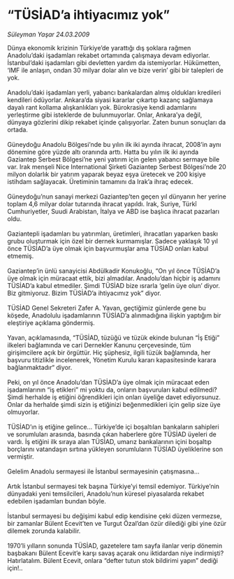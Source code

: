 # “TÜSİAD’a ihtiyacımız yok”

*Süleyman Yaşar 24.03.2009*

<div class="taraf_structure_2col_1zq">
<div class="margen_n">



 <p>Dünya ekonomik krizinin Türkiye’de yarattığı dış şoklara rağmen Anadolu’daki işadamları rekabet ortamında çalışmaya devam ediyorlar. İstanbul’daki işadamları gibi devletten yardım da istemiyorlar. Hükümetten, ‘IMF ile anlaşın, ondan 30 milyar dolar alın ve bize verin’ gibi bir talepleri de yok. <br/><br/>Anadolu’daki işadamları yerli, yabancı bankalardan almış oldukları kredileri kendileri ödüyorlar. Ankara’da siyasi kararlar çıkartıp kazanç sağlamaya dayalı rant kollama alışkanlıkları yok. Bürokrasiye kendi adamlarını yerleştirme gibi isteklerde de bulunmuyorlar. Onlar, Ankara’ya değil, dünyaya gözlerini dikip rekabet içinde çalışıyorlar. Zaten bunun sonuçları da ortada. <br/><br/>Güneydoğu Anadolu Bölgesi’nde bu yılın ilk iki ayında ihracat, 2008’in aynı dönemine göre yüzde altı oranında arttı. Hatta bu yılın ilk iki ayında Gaziantep Serbest Bölgesi’ne yeni yatırım için gelen yabancı sermaye bile var. Irak menşeli Nice International Şirketi Gaziantep Serbest Bölgesi’nde 20 milyon dolarlık bir yatırım yaparak beyaz eşya üretecek ve 200 kişiye istihdam sağlayacak. Üretiminin tamamını da Irak’a ihraç edecek. <br/><br/>Güneydoğu’nun sanayi merkezi Gaziantep’ten geçen yıl dünyanın her yerine toplam 4,6 milyar dolar tutarında ihracat yapıldı. Irak, Suriye, Türkî Cumhuriyetler, Suudi Arabistan, İtalya ve ABD ise başlıca ihracat pazarları oldu. <br/><br/>Gaziantepli işadamları bu yatırımları, üretimleri, ihracatları yaparken baskı grubu oluşturmak için özel bir dernek kurmamışlar. Sadece yaklaşık 10 yıl önce TÜSİAD’a üye olmak için başvurmuşlar ama TÜSİAD onları kabul etmemiş. <br/><br/>Gaziantep’in ünlü sanayicisi Abdülkadir Konukoğlu, “On yıl önce TÜSİAD’a üye olmak için müracaat ettik, bizi almadılar. Anadolu’dan hiçbir iş adamını TÜSİAD’a kabul etmediler. Şimdi TÜSİAD bize ısrarla ‘gelin üye olun’ diyor. Biz gitmiyoruz. Bizim TÜSİAD’a ihtiyacımız yok” diyor. <br/><br/>TÜSİAD Genel Sekreteri Zafer A. Yavan, geçtiğimiz günlerde gene bu köşede, Anadolulu işadamlarının TÜSİAD’a alınmadığına ilişkin yaptığım bir eleştiriye açıklama göndermiş. <br/><br/>Yavan, açıklamasında, “TÜSİAD, tüzüğü ve tüzük ekinde bulunan “İş Etiği” ilkeleri bağlamında ve cari Dernekler Kanunu çerçevesinde, tüm girişimcilere açık bir örgüttür. Hiç şüphesiz, ilgili tüzük bağlamında, her başvuru titizlikle incelenerek, Yönetim Kurulu kararı kapasitesinde karara bağlanmaktadır“ diyor. <br/><br/>Peki, on yıl önce Anadolu’dan TÜSİAD’a üye olmak için müracaat eden işadamlarının “iş etikleri” mi yoktu da, onların başvuruları kabul edilmedi? Şimdi herhalde iş etiğini öğrendikleri için onları üyeliğe davet ediyorsunuz. Onlar da herhalde şimdi sizin iş etiğinizi beğenmedikleri için gelip size üye olmuyorlar. <br/><br/>TÜSİAD’ın iş etiğine gelince... Türkiye’de içi boşaltılan bankaların sahipleri ve sorumluları arasında, basında çıkan haberlere göre TÜSİAD üyeleri de vardı. İş etiğini ilk sıraya alan TÜSİAD, umarız bankalarının içini boşaltıp borçlarını vatandaşın sırtına yükleyen sorumluların TÜSİAD üyeliklerine son vermiştir. <br/><br/>Gelelim Anadolu sermayesi ile İstanbul sermayesinin çatışmasına... <br/><br/>Artık İstanbul sermayesi tek başına Türkiye’yi temsil edemiyor. Türkiye’nin dünyadaki yeni temsilcileri, Anadolu’nun küresel piyasalarda rekabet edebilen işadamları bundan böyle. <br/><br/>İstanbul sermayesi bu değişimi kabul edip kendisine çeki düzen vermezse, bir zamanlar Bülent Ecevit’ten ve Turgut Özal’dan özür dilediği gibi yine özür dilemek zorunda kalabilir. <br/><br/>1970’li yılların sonunda TÜSİAD, gazetelere tam sayfa ilanlar verip dönemin başbakanı Bülent Ecevit’e karşı savaş açarak onu iktidardan niye indirmişti? Hatırlatalım. Bülent Ecevit, onlara “defter tutun stok bildirimi yapın” dediği için!..</p>

<br/>


<div id="taraf_not">
</div>

</div>


</div>
